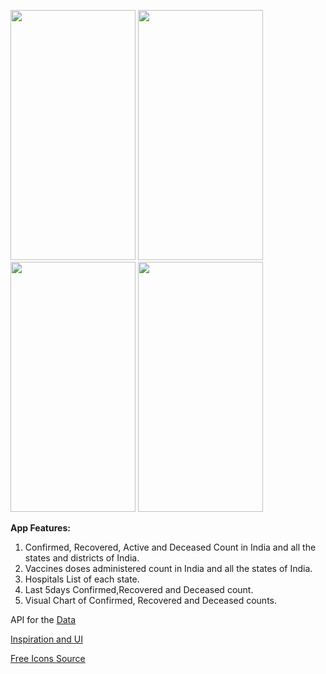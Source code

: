 <p>
<img src="https://user-images.githubusercontent.com/8769408/117580588-3c0fd700-b116-11eb-92bf-5a239f79aa12.jpg"  width="200" height="400">                  
<img src="https://user-images.githubusercontent.com/8769408/117581196-48e1fa00-b119-11eb-8f8e-4a02caf628f3.jpg"  width="200" height="400">
<img src="https://user-images.githubusercontent.com/8769408/117581441-65326680-b11a-11eb-958f-a617c553fa27.jpg" width="200" height="400">
<img src="https://user-images.githubusercontent.com/8769408/117581444-65cafd00-b11a-11eb-88e9-4ac4e390c161.jpg" width="200" height="400">
</p>


**App Features:**
1. Confirmed, Recovered, Active and Deceased Count in India and all the states and districts of India.
2. Vaccines doses administered count in India and all the states of India.
3. Hospitals List of each state.
4. Last 5days Confirmed,Recovered and Deceased count.
5. Visual Chart of Confirmed, Recovered and Deceased counts.

API for the [Data](https://github.com/amodm/api-covid19-in)

[Inspiration and UI](https://www.covid19india.org)

[Free Icons Source](https://www.iconfinder.com/icons/314807/search_icon)
 
